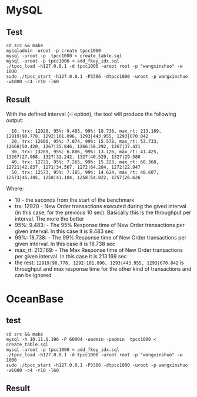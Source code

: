 # MySQL
## Test
```
cd src && make
mysqladmin -uroot -p create tpcc1000
mysql -uroot -p  tpcc1000 < create_table.sql
mysql -uroot -p tpcc1000 < add_fkey_idx.sql
./tpcc_load -h127.0.0.1 -d tpcc1000 -uroot root -p "wangxinshuo" -w 1000
sudo ./tpcc_start -h127.0.0.1 -P3306 -dtpcc1000 -uroot -p wangxinshuo -w1000 -c4 -r10 -l60
```
## Result
With the defined interval (-i option), the tool will produce the following output:
```
  10, trx: 12920, 95%: 9.483, 99%: 18.738, max_rt: 213.169, 12919|98.778, 1292|101.096, 1293|443.955, 1293|670.842
  20, trx: 12666, 95%: 7.074, 99%: 15.578, max_rt: 53.733, 12668|50.420, 1267|35.846, 1266|58.292, 1267|37.421
  30, trx: 13269, 95%: 6.806, 99%: 13.126, max_rt: 41.425, 13267|27.968, 1327|32.242, 1327|40.529, 1327|29.580
  40, trx: 12721, 95%: 7.265, 99%: 15.223, max_rt: 60.368, 12721|42.837, 1271|34.567, 1272|64.284, 1272|22.947
  50, trx: 12573, 95%: 7.185, 99%: 14.624, max_rt: 48.607, 12573|45.345, 1258|41.104, 1258|54.022, 1257|26.626
```

Where: 
* 10 - the seconds from the start of the benchmark
* trx: 12920 - New Order transactions executed during the gived interval (in this case, for the previous 10 sec). Basically this is the throughput per interval. The more the better
* 95%: 9.483: - The 95% Response time of New Order transactions per given interval. In this case it is 9.483 sec
* 99%: 18.738: - The 99% Response time of New Order transactions per given interval. In this case it is 18.738 sec
* max_rt: 213.169: - The Max Response time of New Order transactions per given interval. In this case it is 213.169 sec
* the rest: `12919|98.778, 1292|101.096, 1293|443.955, 1293|670.842` is throughput and max response time for the other kind of transactions and can be ignored



# OceanBase
## test
```
cd src && make
mysql -h 10.11.1.196 -P 60004 -uadmin -padmin  tpcc1000 < create_table.sql
mysql -uroot -p tpcc1000 < add_fkey_idx.sql
./tpcc_load -h127.0.0.1 -d tpcc1000 -uroot root -p "wangxinshuo" -w 1000
sudo ./tpcc_start -h127.0.0.1 -P3306 -dtpcc1000 -uroot -p wangxinshuo -w1000 -c4 -r10 -l60
```

## Result

